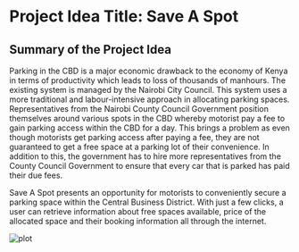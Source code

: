 # Project Idea Title: Save A Spot

## Summary of the Project Idea

Parking in the CBD is a major economic drawback to the economy of Kenya in terms of productivity which leads to loss of thousands of manhours. The existing system is managed by the Nairobi City Council. This system uses a more traditional and labour-intensive approach in allocating parking spaces. Representatives from the Nairobi County Council Government position themselves around various spots in the CBD whereby motorist pay a fee to gain parking access within the CBD for a day. This brings a problem as even though motorists get parking access after paying a fee, they are not guaranteed to get a free space at a parking lot of their convenience. In addition to this, the government has to hire more representatives from the County Council Government to ensure that every car that is parked has paid their due fees.

Save A Spot presents an opportunity for motorists to conveniently secure a parking space within the Central Business District. With just a few clicks, a user can retrieve information about free spaces available, price of the allocated space and their booking information all through the internet.

![plot](.client/src/Assets/design.png)
